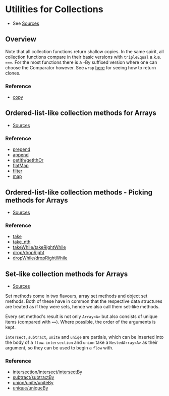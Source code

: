 # Utilities for Collections

* See [Sources](../src/collections/coll.ts)

## Overview

Note that all collection functions return shallow copies.
In the same spirit, all collection functions compare in their basic versions
with `tripleEqual` a.k.a. `===`. For the most functions there is a -By suffixed 
version where one can choose the Comparator however. See `wrap` [here](./core.md) 
for seeing how to return clones. 

### Reference

* [copy](../test/collections/coll.spec.ts)

## Ordered-list-like collection methods for Arrays

* [Sources](../src/collections/arrays_list_like.ts)

### Reference

* [prepend](../test/collections/arrays_list_like/prepend.spec.ts)
* [append](../test/collections/arrays_list_like/append.spec.ts)
* [getIth/getIthOr](../test/collections/arrays_list_like/get_ith.spec.ts)
* [flatMap](../test/collections/arrays_list_like/flat_map.spec.ts)
* [filter](../test/collections/arrays_list_like/filter.spec.ts)
* [map](../test/collections/arrays_list_like/map.spec.ts)


## Ordered-list-like collection methods - Picking methods for Arrays

* [Sources](../src/collections/arrays_list_like_pick.ts)

### Reference

* [take](../test/collections/arrays_list_like/take.spec.ts)
* [take_nth](../test/collections/arrays_list_like/take_nth.spec.ts)
* [takeWhile/takeRightWhile](../test/collections/arrays_list_like/take_while.spec.ts)
* [drop/dropRight](../test/collections/arrays_list_like/drop.spec.ts)
* [dropWhile/dropRightWhile](../test/collections/arrays_list_like/drop_while.spec.ts)


## Set-like collection methods for Arrays

* [Sources](../src/collections/arrays_set_like.ts)

Set methods come in two flavours, array set methods and object set methods.
Both of these have in common that the respective data structures are treated 
as if they were sets, hence we also call them set-like methods.

Every set method's result is not only `Array<A>` but also consists 
of unique items (compared with `==`). Where possible, the order of 
the arguments is kept.

`intersect`, `subtract`, `unite` and `uniqe` are partials, which can be inserted
into the body of a `flow`. `intersection` and `union` take a `NestedArray<A>` as
their argument, so they can be used to begin a `flow` with.

### Reference

* [intersection/intersect/intersectBy](../test/collections/arrays_set_like/intersect.spec.ts)
* [subtract/subtractBy](../test/collections/arrays_set_like/subtract.spec.ts)
* [union/unite/uniteBy](../test/collections/arrays_set_like/union.spec.ts)
* [unique/uniqueBy](../test/collections/arrays_set_like/unique.spec.ts)









